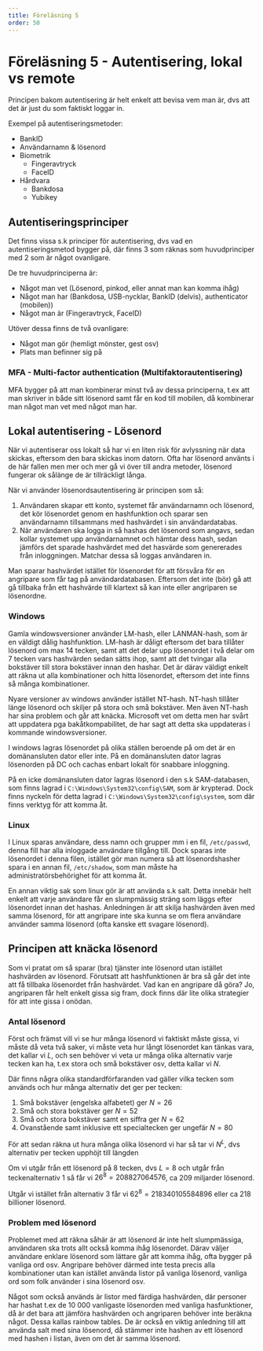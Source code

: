 ```yaml
---
title: Föreläsning 5
order: 50
---
```


# Föreläsning 5 - Autentisering, lokal vs remote

Principen bakom autentisering är helt enkelt att bevisa vem man är, dvs att det är just du som faktiskt loggar in.

Exempel på autentiseringsmetoder:

- BankID
- Användarnamn & lösenord
- Biometrik
  - Fingeravtryck
  - FaceID
- Hårdvara
  - Bankdosa
  - Yubikey

## Autentiseringsprinciper

Det finns vissa s.k principer för autentisering, dvs vad en autentiseringsmetod bygger på, där finns 3 som räknas som huvudprinciper med 2 som är något ovanligare.

De tre huvudprinciperna är:

- Något man vet (Lösenord, pinkod, eller annat man kan komma ihåg)
- Något man har (Bankdosa, USB-nycklar, BankID (delvis), authenticator (mobilen))
- Något man är (Fingeravtryck, FaceID)

Utöver dessa finns de två ovanligare:

- Något man gör (hemligt mönster, gest osv)
- Plats man befinner sig på

### MFA - Multi-factor authentication (Multifaktorautentisering)

MFA bygger på att man kombinerar minst två av dessa principerna, t.ex att man skriver in både sitt lösenord samt får en kod till mobilen, då kombinerar man något man vet med något man har.

## Lokal autentisering - Lösenord

När vi autentiserar oss lokalt så har vi en liten risk för avlyssning när data skickas, eftersom den bara skickas inom datorn. Ofta har lösenord använts i de här fallen men mer och mer gå vi över till andra metoder, lösenord fungerar ok sålänge de är tillräckligt långa.

När vi använder lösenordsautentisering är principen som så:

1. Användaren skapar ett konto, systemet får användarnamn och lösenord, det kör lösenordet genom en hashfunktion och sparar sen användarnamn tillsammans med hashvärdet i sin användardatabas.
2. När användaren ska logga in så hashas det lösenord som angavs, sedan kollar systemet upp användarnamnet och hämtar dess hash, sedan jämförs det sparade hashvärdet med det hasvärde som genererades från inloggningen. Matchar dessa så loggas användaren in.

Man sparar hashvärdet istället för lösenordet för att försvåra för en angripare som får tag på användardatabasen. Eftersom det inte (bör) gå att gå tillbaka från ett hashvärde till klartext så kan inte eller angriparen se lösenordne.

### Windows

Gamla windowsversioner använder LM-hash, eller LANMAN-hash, som är en väldigt dålig hashfunktion. LM-hash är dåligt eftersom det bara tillåter lösenord om max 14 tecken, samt att det delar upp lösenordet i två delar om 7 tecken vars hashvärden sedan sätts ihop, samt att det tvingar alla bokstäver till stora bokstäver innan den hashar. Det är därav väldigt enkelt att räkna ut alla kombinationer och hitta lösenordet, eftersom det inte finns så många kombinationer.

Nyare versioner av windows använder istället NT-hash. NT-hash tillåter länge lösenord och skiljer på stora och små bokstäver. Men även NT-hash har sina problem och går att knäcka. Microsoft vet om detta men har svårt att uppdatera pga bakåtkompabilitet, de har sagt att detta ska uppdateras i kommande windowsversioner.

I windows lagras lösenordet på olika ställen beroende på om det är en domänansluten dator eller inte. På en domänansluten dator lagras lösenorden på DC och cachas enbart lokalt för snabbare inloggning.

På en icke domänansluten dator lagras lösenord i den s.k SAM-databasen, som finns lagrad i `C:\Windows\System32\config\SAM`, som är krypterad. Dock finns nyckeln för detta lagrad i `C:\Windows\System32\config\system`, som där finns verktyg för att komma åt.

### Linux

I Linux sparas användare, dess namn och grupper mm i en fil, `/etc/passwd`, denna fill har alla inloggade användare tillgång till. Dock sparas inte lösenordet i denna filen, istället gör man numera så att lösenordshasher spara i en annan fil, `/etc/shadow`, som man måste ha administratörsbehörighet för att komma åt.

En annan viktig sak som linux gör är att använda s.k salt. Detta innebär helt enkelt att varje användare får en slumpmässig sträng som läggs efter lösenordet innan det hashas. Anledningen är att skilja hashvärden även med samma lösenord, för att angripare inte ska kunna se om flera användare använder samma lösenord (ofta kanske ett svagare lösenord).

## Principen att knäcka lösenord

Som vi pratat om så sparar (bra) tjänster inte lösenord utan istället hashvärden av lösenord. Förutsatt att hashfunktionen är bra så går det inte att få tillbaka lösenordet från hashvärdet. Vad kan en angripare då göra? Jo, angriparen får helt enkelt gissa sig fram, dock finns där lite olika strategier för att inte gissa i onödan.

### Antal lösenord

Först och främst vill vi se hur många lösenord vi faktiskt måste gissa, vi måste då veta två saker, vi måste veta hur långt lösenordet kan tänkas vara, det kallar vi $L$, och sen behöver vi veta ur många olika alternativ varje tecken kan ha, t.ex stora och små bokstäver osv, detta kallar vi $N$.

Där finns några olika standardförfaranden vad gäller vilka tecken som används och hur många alternativ det ger per tecken:

1. Små bokstäver (engelska alfabetet) ger $N = 26$
2. Små och stora bokstäver ger $N = 52$
3. Små och stora bokstäver samt en siffra ger $N = 62$
4. Ovanstående samt inklusive ett specialtecken ger ungefär $N = 80$

För att sedan räkna ut hura många olika lösenord vi har så tar vi $N^L$, dvs alternativ per tecken upphöjt till längden

Om vi utgår från ett lösenord på 8 tecken, dvs $L = 8$ och utgår från teckenalternativ 1 så får vi $26^8 = 208 827 064 576$, ca 209 miljarder lösenord.

Utgår vi istället från alternativ 3 får vi $62^8 = 218340105584896$ eller ca 218 billioner lösenord.

### Problem med lösenord

Problemet med att räkna såhär är att lösenord är inte helt slumpmässiga, användaren ska trots allt också komma ihåg lösenordet. Därav väljer användare enklare lösenord som lättare går att komma ihåg, ofta bygger på vanliga ord osv. Angripare behöver därmed inte testa precis alla kombinationer utan kan istället använda listor på vanliga lösenord, vanliga ord som folk använder i sina lösenord osv.

Något som också används är listor med färdiga hashvärden, där personer har hashat t.ex de 10 000 vanligaste lösenorden med vanliga hasfunktioner, då är det bara att jämföra hashvärden och angriparen behöver inte beräkna något. Dessa kallas rainbow tables. De är också en viktig anledning till att använda salt med sina lösenord, då stämmer inte hashen av ett lösenord med hashen i listan, även om det är samma lösenord.
